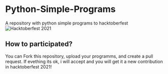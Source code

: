 # Python-Simple-Programs
A repository with python simple programs to hacktoberfest
![Hacktoberfest 2021](https://github.com/rafaelalmeida2909/Python-Simple-Programs/blob/master/hacktoberfest.svg)

## How to participated?
You can Fork this repository, upload your programms, and create a pull request. If evething its ok, i will accept and you will get it a new contribution in hacktoberfest 2021!
